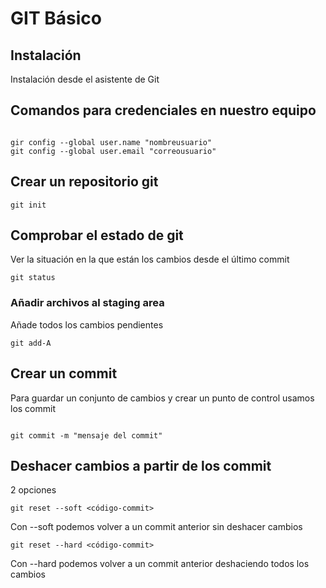 # GIT Básico <!-- Se usa # para escribir un título -->

## Instalación <!-- Con dos ## se pone un subtítulo-->

Instalación desde el asistente de Git

## Comandos para credenciales en nuestro equipo

<!--   Se ponen tres ``` para indicar los comandos -->
```

gir config --global user.name "nombreusuario"
git config --global user.email "correousuario"

```

## Crear un repositorio git

```
git init
```

## Comprobar el estado de git

Ver la situación en la que están los cambios desde el último commit

```
git status
```

### Añadir archivos al staging area

Añade todos los cambios pendientes

```
git add-A
```

## Crear un commit

Para guardar un conjunto de cambios y crear un punto de control usamos los commit

```

git commit -m "mensaje del commit"

```

## Deshacer cambios a partir de los commit

2 opciones

```
git reset --soft <código-commit>
```

Con --soft podemos volver a un commit anterior sin deshacer cambios

```
git reset --hard <código-commit>
```

Con --hard podemos volver a un commit anterior deshaciendo todos los cambios